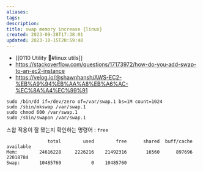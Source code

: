 ```yaml
---
aliases: 
tags: 
description:
title: swap memory increase {linux}
created: 2023-09-28T17:38:01
updated: 2023-10-15T20:59:48
---
```

- [[0110 Utility 🔧#linux utils]]
- <https://stackoverflow.com/questions/17173972/how-do-you-add-swap-to-an-ec2-instance>
- <https://velog.io/@shawnhansh/AWS-EC2-%EB%A9%94%EB%AA%A8%EB%A6%AC-%EC%8A%A4%EC%99%91>

```shell
sudo /bin/dd if=/dev/zero of=/var/swap.1 bs=1M count=1024
sudo /sbin/mkswap /var/swap.1
sudo chmod 600 /var/swap.1
sudo /sbin/swapon /var/swap.1
```

스왑 적용이 잘 됐는지 확인하는 명령어 : `free` 

```
               total        used        free      shared  buff/cache   available
Mem:        24616228     2226216    21492316       16560      897696    22018784
Swap:       10485760           0    10485760
```
